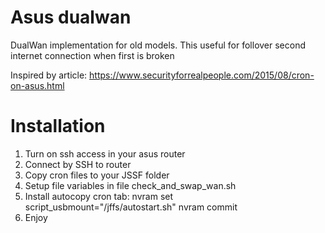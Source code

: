 # Asus dualwan
DualWan implementation for old models.
This useful for follover second internet connection when first is broken

Inspired by article: https://www.securityforrealpeople.com/2015/08/cron-on-asus.html

# Installation

1. Turn on ssh access in your asus router
2. Connect by SSH to router
3. Copy cron files to your JSSF folder
4. Setup file variables in file check_and_swap_wan.sh
5. Install autocopy cron tab:
nvram set script_usbmount="/jffs/autostart.sh"
nvram commit
6. Enjoy
